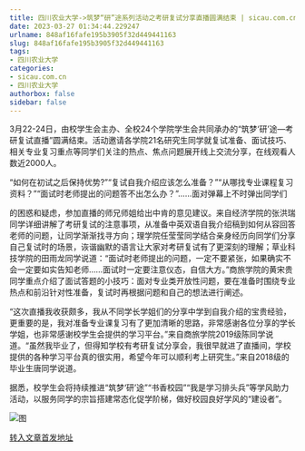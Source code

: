 ```yaml
---
title: 四川农业大学->筑梦“研”途系列活动之考研复试分享直播圆满结束 | sicau.com.cn
date: 2023-03-27 01:34:44.229247
urlname: 848af16fafe195b3905f32d449441163
slug: 848af16fafe195b3905f32d449441163
tags: 
- 四川农业大学
categories:
- sicau.com.cn
- 四川农业大学
authorbox: false
sidebar: false
---
```

3月22-24日，由校学生会主办、全校24个学院学生会共同承办的“筑梦‘研’途—考研复试直播”圆满结束。活动邀请各学院21名研究生同学就复试准备、面试技巧、相关专业复习重点等同学们关注的热点、焦点问题展开线上交流分享，在线观看人数近2000人。

“如何在初试之后保持优势?”“复试自我介绍应该怎么准备？”“从哪找专业课程复习资料？”“面试时老师提出的问题答不出怎么办？”……面对弹幕上不时弹出同学们
<!--more-->
的困惑和疑虑，参加直播的师兄师姐给出中肯的意见建议。来自经济学院的张洪瑞同学详细讲解了考研复试的注意事项，从准备中英双语自我介绍稿到如何从容回答老师的问题，让同学渐渐找寻方向；理学院任莹莹同学结合亲身经历向同学们分享自己复试时的场景，诙谐幽默的语言让大家对考研复试有了更深刻的理解；草业科技学院的田雨龙同学说道：“面试时老师提出的问题，一定不要紧张，如果确实不会一定要如实告知老师……面试时一定要注意仪态，自信大方。”商旅学院的黄宋贵同学重点介绍了面试答题的小技巧：面对专业类开放性问题，要在准备时围绕专业热点和前沿针对性准备，复试时再根据问题和自己的想法进行阐述。

“这次直播我收获颇多，我从不同学长学姐们的分享中学到自我介绍的宝贵经验，更重要的是，我对准备专业课复习有了更加清晰的思路，非常感谢各位分享的学长学姐，也非常感谢校学生会提供的学习平台。”来自商旅学院2019级陈同学说道。“虽然我毕业了，但得知学校有考研复试分享会，我很早就进了直播间，学校提供的各种学习平台真的很实用，希望今年可以顺利考上研究生。”来自2018级的毕业生唐同学说道。

据悉，校学生会将持续推进“筑梦‘研’途”“书香校园”“我是学习排头兵”等学风助力活动，以服务同学的宗旨搭建常态化促学阶梯，做好校园良好学风的“建设者”。

![图](https://news.sicau.edu.cn/__local/1/F4/45/CD5E2DA644D425E16EDE01D1D39_1F41A6B9_308BF.png)

[转入文章首发地址](https://news.sicau.edu.cn/info/1078/71525.htm)